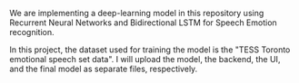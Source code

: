 We are implementing a deep-learning model in this repository using Recurrent Neural Networks and Bidirectional LSTM for Speech Emotion recognition.

In this project, the dataset used for training the model is the "TESS Toronto emotional speech set data".
I will upload the model, the backend, the UI, and the final model as separate files, respectively.
